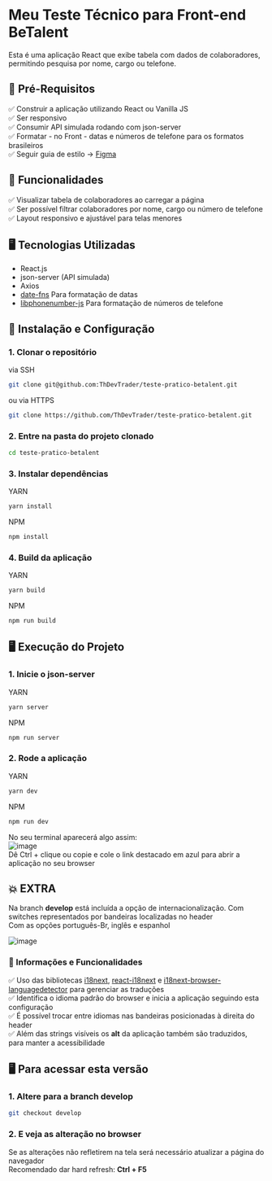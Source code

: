 # Meu Teste Técnico para Front-end BeTalent

Esta é uma aplicação React que exibe tabela com dados de colaboradores, permitindo pesquisa por nome, cargo ou telefone.

## 📌 Pré-Requisitos
✅ Construir a aplicação utilizando React ou Vanilla JS  
✅ Ser responsivo  
✅ Consumir API simulada rodando com json-server  
✅ Formatar - no Front - datas e números de telefone para os formatos brasileiros  
✅ Seguir guia de estilo -> [Figma](https://www.figma.com/file/yw6th52zE9bubewc6ayTg5/Teste-T%C3%A9cnico-Front-End-Be.?type=design&node-id=1%3A4&mode=dev&t=vVxs9eyKybrYmq4Z-1)  

## 📌 Funcionalidades
✅ Visualizar tabela de colaboradores ao carregar a página  
✅ Ser possível filtrar colaboradores por nome, cargo ou número de telefone  
✅ Layout responsivo e ajustável para telas menores  

## 🖥️ Tecnologias Utilizadas
- React.js
- json-server (API simulada)
- Axios
- [date-fns](https://www.npmjs.com/package/date-fns?activeTab=readme) Para formatação de datas
- [libphonenumber-js](https://www.npmjs.com/package/libphonenumber-js) Para formatação de números de telefone


## 🚀 Instalação e Configuração

### 1. Clonar o repositório  
via SSH
```bash
git clone git@github.com:ThDevTrader/teste-pratico-betalent.git
```
ou via HTTPS
```bash
git clone https://github.com/ThDevTrader/teste-pratico-betalent.git
```

### 2. Entre na pasta do projeto clonado
```bash
cd teste-pratico-betalent
```

### 3. Instalar dependências
YARN
```bash
yarn install
```
NPM
```bash
npm install
```

### 4. Build da aplicação
YARN
```bash
yarn build
```
NPM
```bash
npm run build
```

## 🖥️ Execução do Projeto

### 1. Inicie o json-server
YARN
```bash
yarn server
```
NPM
```bash
npm run server
```

### 2. Rode a aplicação
YARN
```bash
yarn dev
```
NPM
```bash
npm run dev
```

No seu terminal aparecerá algo assim:  
![image](https://github.com/user-attachments/assets/7b5038cf-37e6-44d0-a63a-7f489413bcdf)  
Dê Ctrl + clique ou copie e cole o link destacado em azul para abrir a aplicação no seu browser

## 💥 EXTRA
Na branch **develop** está incluída a opção de internacionalização. Com switches representados por bandeiras localizadas no header  
Com as opções português-Br, inglês e espanhol  

![image](https://github.com/user-attachments/assets/7d94c7e7-b68c-4cfd-81fe-9b578013a2f2)  

### 📌 Informações e Funcionalidades
✅ Uso das bibliotecas [i18next](https://www.npmjs.com/package/i18next), [react-i18next](https://www.npmjs.com/package/react-i18next) e [i18next-browser-languagedetector](https://www.npmjs.com/package/i18next-browser-languagedetector) para gerenciar as traduções  
✅ Identifica o idioma padrão do browser e inicia a aplicação seguindo esta configuração  
✅ É possível trocar entre idiomas nas bandeiras posicionadas à direita do header  
✅ Além das strings visíveis os **alt** da aplicação também são traduzidos, para manter a acessibilidade   

## 🖥️ Para acessar esta versão

### 1. Altere para a branch develop 

```bash
git checkout develop
```

### 2. E veja as alteração no browser  
Se as alterações não refletirem na tela será necessário atualizar a página do navegador  
Recomendado dar hard refresh: **Ctrl + F5**  

